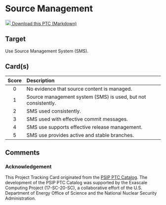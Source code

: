 [metadata:tags]:- "bssw-psip-ptc"
# Source Management

<a href='/ptc-catalog/catalog/SourceManagement.md' download><img src='/ptc-catalog/assets/images/download.png' width='18'> Download this PTC (Markdown)</a>

## Target

Use Source Management System (SMS).

## Card(s)

| Score         | Description |
| :-------------: | :------------- |
| 0 | No evidence that source content is managed. |
| 1 | Source management system (SMS) is used, but not consistently.      |
| 2 | SMS used consistently.      |
| 3 | SMS used with effective commit messages.      |
| 4 | SMS use supports effective release management.     |
| 5 | SMS use provides active and stable branches. |


## Comments


### Acknowledgement

This Project Tracking Card originated from the [PSIP PTC Catalog](https://bssw-psip.github.io/ptc-catalog/). The development of the PSIP PTC Catalog was supported by the Exascale Computing Project (17-SC-20-SC), a collaborative effort of the U.S. Department of Energy Office of Science and the National Nuclear Security Administration.
